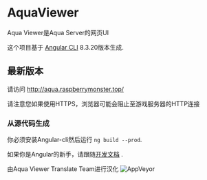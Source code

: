 # AquaViewer

Aqua Viewer是Aqua Server的网页UI

这个项目基于 [Angular CLI](https://github.com/angular/angular-cli) 8.3.20版本生成.

## 最新版本
请访问 http://aqua.raspberrymonster.top/

请注意您如果使用HTTPS，浏览器可能会阻止至游戏服务器的HTTP连接

### 从源代码生成
你必须安装Angular-cli然后运行 `ng build --prod`.

如果你是Angular的新手，请跟随[开发文档](https://angular.io/guide/deployment) .

由Aqua Viewer Translate Team进行汉化
![AppVeyor](https://img.shields.io/appveyor/build/RERASER/aqua-viewer-unofficial-chinese-translate)
